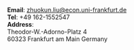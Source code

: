 __Email__: [zhuokun.liu@econ.uni-frankfurt.de](zhuokun.liu@econ.uni-frankfurt.de)  
__Tel__: +49 162-1552547  
__Address__:  
Theodor-W.-Adorno-Platz 4  
60323 Frankfurt am Main 
Germany 


